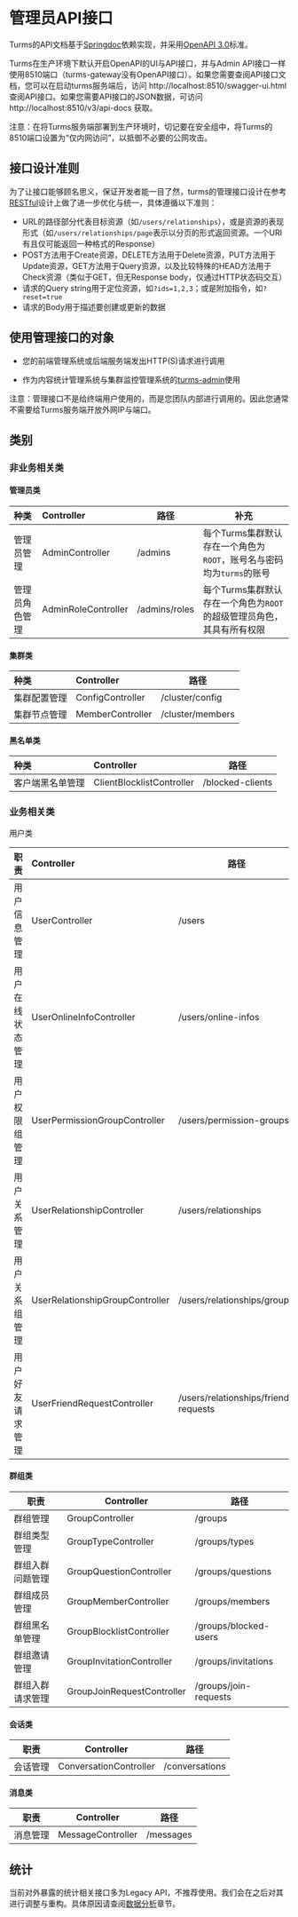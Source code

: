 # 管理员API接口

Turms的API文档基于[Springdoc](https://github.com/springdoc/springdoc-openapi)依赖实现，并采用[OpenAPI 3.0](https://swagger.io/specification)标准。

Turms在生产环境下默认开启OpenAPI的UI与API接口，并与Admin API接口一样使用8510端口（turms-gateway没有OpenAPI接口）。如果您需要查阅API接口文档，您可以在启动turms服务端后，访问 http://localhost:8510/swagger-ui.html 查阅API接口。如果您需要API接口的JSON数据，可访问 http://localhost:8510/v3/api-docs 获取。

注意：在将Turms服务端部署到生产环境时，切记要在安全组中，将Turms的8510端口设置为“仅内网访问”，以抵御不必要的公网攻击。

## 接口设计准则

为了让接口能够顾名思义，保证开发者能一目了然，turms的管理接口设计在参考[RESTful](https://en.wikipedia.org/wiki/Representational_state_transfer)设计上做了进一步优化与统一，具体遵循以下准则：

* URL的路径部分代表目标资源（如`/users/relationships`），或是资源的表现形式（如`/users/relationships/page`表示以分页的形式返回资源。一个URI有且仅可能返回一种格式的Response）
* POST方法用于Create资源，DELETE方法用于Delete资源，PUT方法用于Update资源，GET方法用于Query资源，以及比较特殊的HEAD方法用于Check资源（类似于GET，但无Response body，仅通过HTTP状态码交互）
* 请求的Query string用于定位资源，如`?ids=1,2,3`；或是附加指令，如`?reset=true`
* 请求的Body用于描述要创建或更新的数据

## 使用管理接口的对象

* 您的前端管理系统或后端服务端发出HTTP(S)请求进行调用

* 作为内容统计管理系统与集群监控管理系统的[turms-admin](https://github.com/turms-im/turms/tree/develop/turms-admin)使用

注意：管理接口不是给终端用户使用的，而是您团队内部进行调用的。因此您通常不需要给Turms服务端开放外网IP与端口。

## 类别

### 非业务相关类

#### 管理员类

| **种类**       | **Controller**      | 路径          | **补充**                                                     |
| :------------- | :------------------ | ------------- | ------------------------------------------------------------ |
| 管理员管理     | AdminController     | /admins       | 每个Turms集群默认存在一个角色为`ROOT`，账号名与密码均为`turms`的账号 |
| 管理员角色管理 | AdminRoleController | /admins/roles | 每个Turms集群默认存在一个角色为`ROOT`的超级管理员角色，其具有所有权限 |

#### 集群类

| **种类**     | **Controller**   | 路径             |
| :----------- | :--------------- | ---------------- |
| 集群配置管理 | ConfigController | /cluster/config  |
| 集群节点管理 | MemberController | /cluster/members |

#### 黑名单类

| **种类**         | **Controller**            | 路径             |
| :--------------- | :------------------------ | ---------------- |
| 客户端黑名单管理 | ClientBlocklistController | /blocked-clients |

### 业务相关类

用户类

| **职责**         | **Controller**                  | 路径                                 |
| :--------------- | :------------------------------ | ------------------------------------ |
| 用户信息管理     | UserController                  | /users                               |
| 用户在线状态管理 | UserOnlineInfoController        | /users/online-infos                  |
| 用户权限组管理   | UserPermissionGroupController   | /users/permission-groups             |
| 用户关系管理     | UserRelationshipController      | /users/relationships                 |
| 用户关系组管理   | UserRelationshipGroupController | /users/relationships/groups          |
| 用户好友请求管理 | UserFriendRequestController     | /users/relationships/friend-requests |

#### 群组类

| 职责             | Controller                 | 路径                  |
| ---------------- | -------------------------- | --------------------- |
| 群组管理         | GroupController            | /groups               |
| 群组类型管理     | GroupTypeController        | /groups/types         |
| 群组入群问题管理 | GroupQuestionController    | /groups/questions     |
| 群组成员管理     | GroupMemberController      | /groups/members       |
| 群组黑名单管理   | GroupBlocklistController   | /groups/blocked-users |
| 群组邀请管理     | GroupInvitationController  | /groups/invitations   |
| 群组入群请求管理 | GroupJoinRequestController | /groups/join-requests |

#### 会话类

| 职责     | Controller             | 路径           |
| -------- | ---------------------- | -------------- |
| 会话管理 | ConversationController | /conversations |

#### 消息类

| 职责     | Controller        | 路径      |
| -------- | ----------------- | --------- |
| 消息管理 | MessageController | /messages |

## 统计

当前对外暴露的统计相关接口多为Legacy API，不推荐使用。我们会在之后对其进行调整与重构。具体原因请查阅[数据分析](https://turms-im.github.io/docs/for-developers/data-analytics.html)章节。
